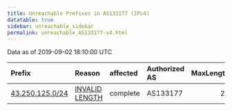 ```yaml
---
title: Unreachable Prefixes in AS133177 (IPv4)
datatable: true
sidebar: unreachable_sidebar
permalink: unreachable_AS133177-v4.html
---
```


Data as of 2019-09-02 18:10:00 UTC


<div class="datatable-begin"></div>

| Prefix                                                   | Reason                                                                                                     | affected   | Authorized AS   |   MaxLength | Anchor                                       |   unreachable /24s |
|:---------------------------------------------------------|:-----------------------------------------------------------------------------------------------------------|:-----------|:----------------|------------:|:---------------------------------------------|-------------------:|
| [43.250.125.0/24](https://stat.ripe.net/43.250.125.0/24) | [INVALID LENGTH](https://rpki-validator.ripe.net/announcement-preview?asn=AS133177&prefix=43.250.125.0/24) | complete   | AS133177        |          23 | [APNIC](unreachable_APNIC_RPKI_Root-v4.html) |                  1 |

<div class="datatable-end"></div>